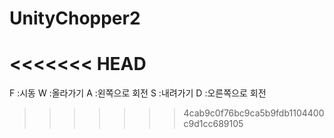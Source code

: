 # UnityChopper2
<<<<<<< HEAD
=======

F :시동
W :올라가기
A :왼쪽으로 회전
S :내려가기
D :오른쪽으로 회전
>>>>>>> 4cab9c0f76bc9ca5b9fdb1104400c9d1cc689105
